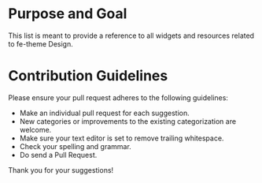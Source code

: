 # Purpose and Goal
This list is meant to provide a reference to all widgets and resources related to fe-theme Design.
 
# Contribution Guidelines
 
Please ensure your pull request adheres to the following guidelines:
 
- Make an individual pull request for each suggestion.
- New categories or improvements to the existing categorization are welcome.
- Make sure your text editor is set to remove trailing whitespace.
- Check your spelling and grammar.
- Do send a Pull Request.
 
Thank you for your suggestions!